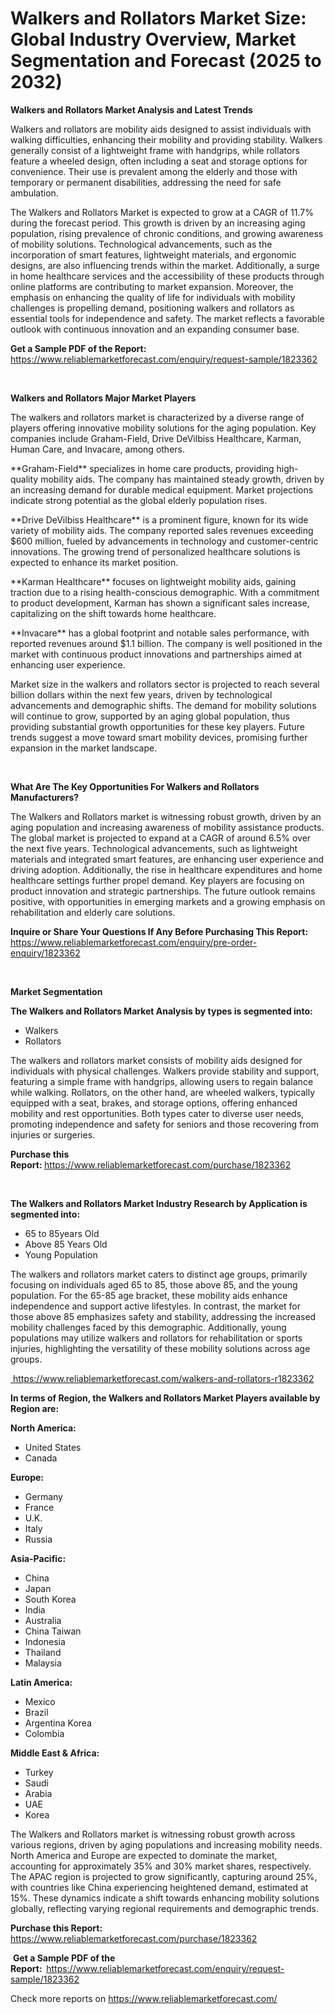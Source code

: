<p><h1>Walkers and Rollators Market Size: Global Industry Overview, Market Segmentation and Forecast (2025 to 2032)</h1></p><p><strong>Walkers and Rollators Market Analysis and Latest Trends</strong></p>
<p><p>Walkers and rollators are mobility aids designed to assist individuals with walking difficulties, enhancing their mobility and providing stability. Walkers generally consist of a lightweight frame with handgrips, while rollators feature a wheeled design, often including a seat and storage options for convenience. Their use is prevalent among the elderly and those with temporary or permanent disabilities, addressing the need for safe ambulation.</p><p>The Walkers and Rollators Market is expected to grow at a CAGR of 11.7% during the forecast period. This growth is driven by an increasing aging population, rising prevalence of chronic conditions, and growing awareness of mobility solutions. Technological advancements, such as the incorporation of smart features, lightweight materials, and ergonomic designs, are also influencing trends within the market. Additionally, a surge in home healthcare services and the accessibility of these products through online platforms are contributing to market expansion. Moreover, the emphasis on enhancing the quality of life for individuals with mobility challenges is propelling demand, positioning walkers and rollators as essential tools for independence and safety. The market reflects a favorable outlook with continuous innovation and an expanding consumer base.</p></p>
<p><strong>Get a Sample PDF of the Report:&nbsp;</strong> <a href="https://www.reliablemarketforecast.com/enquiry/request-sample/1823362?utm_campaign=3370&utm_medium=2&utm_source=Github&utm_content=ia&utm_term=08032025&utm_id=walkers-and-rollators">https://www.reliablemarketforecast.com/enquiry/request-sample/1823362</a></p>
<p>&nbsp;</p>
<p><strong>Walkers and Rollators Major Market Players</strong></p>
<p><p>The walkers and rollators market is characterized by a diverse range of players offering innovative mobility solutions for the aging population. Key companies include Graham-Field, Drive DeVilbiss Healthcare, Karman, Human Care, and Invacare, among others. </p><p>**Graham-Field** specializes in home care products, providing high-quality mobility aids. The company has maintained steady growth, driven by an increasing demand for durable medical equipment. Market projections indicate strong potential as the global elderly population rises.</p><p>**Drive DeVilbiss Healthcare** is a prominent figure, known for its wide variety of mobility aids. The company reported sales revenues exceeding $600 million, fueled by advancements in technology and customer-centric innovations. The growing trend of personalized healthcare solutions is expected to enhance its market position.</p><p>**Karman Healthcare** focuses on lightweight mobility aids, gaining traction due to a rising health-conscious demographic. With a commitment to product development, Karman has shown a significant sales increase, capitalizing on the shift towards home healthcare.</p><p>**Invacare** has a global footprint and notable sales performance, with reported revenues around $1.1 billion. The company is well positioned in the market with continuous product innovations and partnerships aimed at enhancing user experience.</p><p>Market size in the walkers and rollators sector is projected to reach several billion dollars within the next few years, driven by technological advancements and demographic shifts. The demand for mobility solutions will continue to grow, supported by an aging global population, thus providing substantial growth opportunities for these key players. Future trends suggest a move toward smart mobility devices, promising further expansion in the market landscape.</p></p>
<p>&nbsp;</p>
<p><strong>What Are The Key Opportunities For Walkers and Rollators Manufacturers?</strong></p>
<p><p>The Walkers and Rollators market is witnessing robust growth, driven by an aging population and increasing awareness of mobility assistance products. The global market is projected to expand at a CAGR of around 6.5% over the next five years. Technological advancements, such as lightweight materials and integrated smart features, are enhancing user experience and driving adoption. Additionally, the rise in healthcare expenditures and home healthcare settings further propel demand. Key players are focusing on product innovation and strategic partnerships. The future outlook remains positive, with opportunities in emerging markets and a growing emphasis on rehabilitation and elderly care solutions.</p></p>
<p><strong>Inquire or Share Your Questions If Any Before Purchasing This Report:</strong> <a href="https://www.reliablemarketforecast.com/enquiry/pre-order-enquiry/1823362?utm_campaign=3370&utm_medium=2&utm_source=Github&utm_content=ia&utm_term=08032025&utm_id=walkers-and-rollators">https://www.reliablemarketforecast.com/enquiry/pre-order-enquiry/1823362</a></p>
<p>&nbsp;</p>
<p><strong>Market Segmentation</strong></p>
<p><strong>The Walkers and Rollators Market Analysis by types is segmented into:</strong></p>
<p><ul><li>Walkers</li><li>Rollators</li></ul></p>
<p><p>The walkers and rollators market consists of mobility aids designed for individuals with physical challenges. Walkers provide stability and support, featuring a simple frame with handgrips, allowing users to regain balance while walking. Rollators, on the other hand, are wheeled walkers, typically equipped with a seat, brakes, and storage options, offering enhanced mobility and rest opportunities. Both types cater to diverse user needs, promoting independence and safety for seniors and those recovering from injuries or surgeries.</p></p>
<p><strong>Purchase this Report:&nbsp;</strong><a href="https://www.reliablemarketforecast.com/purchase/1823362?utm_campaign=3370&utm_medium=2&utm_source=Github&utm_content=ia&utm_term=08032025&utm_id=walkers-and-rollators">https://www.reliablemarketforecast.com/purchase/1823362</a></p>
<p>&nbsp;</p>
<p><strong>The Walkers and Rollators Market Industry Research by Application is segmented into:</strong></p>
<p><ul><li>65 to 85years Old</li><li>Above 85 Years Old</li><li>Young Population</li></ul></p>
<p><p>The walkers and rollators market caters to distinct age groups, primarily focusing on individuals aged 65 to 85, those above 85, and the young population. For the 65-85 age bracket, these mobility aids enhance independence and support active lifestyles. In contrast, the market for those above 85 emphasizes safety and stability, addressing the increased mobility challenges faced by this demographic. Additionally, young populations may utilize walkers and rollators for rehabilitation or sports injuries, highlighting the versatility of these mobility solutions across age groups.</p></p>
<p><a href="https://www.reliablemarketforecast.com/walkers-and-rollators-r1823362?utm_campaign=3370&utm_medium=2&utm_source=Github&utm_content=ia&utm_term=08032025&utm_id=walkers-and-rollators">&nbsp;https://www.reliablemarketforecast.com/walkers-and-rollators-r1823362</a></p>
<p><strong>In terms of Region, the Walkers and Rollators Market Players available by Region are:</strong></p>
<p>
    <p> <strong> North America: </strong>
        <ul>
            <li>United States</li>
            <li>Canada</li>
        </ul>
        </p> 
    <p> <strong> Europe: </strong>
        <ul>
            <li>Germany</li>
            <li>France</li>
            <li>U.K.</li>
            <li>Italy</li>
            <li>Russia</li>
        </ul>
        </p> 
    <p> <strong> Asia-Pacific: </strong>
        <ul>
            <li>China</li>
            <li>Japan</li>
            <li>South Korea</li>
            <li>India</li>
            <li>Australia</li>
            <li>China Taiwan</li>
            <li>Indonesia</li>
            <li>Thailand</li>
            <li>Malaysia</li>
        </ul>
        </p> 
    <p> <strong> Latin America: </strong>
        <ul>
            <li>Mexico</li>
            <li>Brazil</li>
            <li>Argentina Korea</li>
            <li>Colombia</li>
        </ul>
        </p> 
    <p> <strong> Middle East & Africa: </strong>
        <ul>
            <li>Turkey</li>
            <li>Saudi</li>
            <li>Arabia</li>
            <li>UAE</li>
            <li>Korea</li>
        </ul>
    </p>
    </p>
<p><p>The Walkers and Rollators market is witnessing robust growth across various regions, driven by aging populations and increasing mobility needs. North America and Europe are expected to dominate the market, accounting for approximately 35% and 30% market shares, respectively. The APAC region is projected to grow significantly, capturing around 25%, with countries like China experiencing heightened demand, estimated at 15%. These dynamics indicate a shift towards enhancing mobility solutions globally, reflecting varying regional requirements and demographic trends.</p></p>
<p><strong>Purchase this Report: </strong><a href="https://www.reliablemarketforecast.com/purchase/1823362?utm_campaign=3370&utm_medium=2&utm_source=Github&utm_content=ia&utm_term=08032025&utm_id=walkers-and-rollators">https://www.reliablemarketforecast.com/purchase/1823362</a></p>
<p>&nbsp;<strong>Get a Sample PDF of the Report:&nbsp;&nbsp;</strong><a href="https://www.reliablemarketforecast.com/enquiry/request-sample/1823362?utm_campaign=3370&utm_medium=2&utm_source=Github&utm_content=ia&utm_term=08032025&utm_id=walkers-and-rollators">https://www.reliablemarketforecast.com/enquiry/request-sample/1823362</a></p>
<p><strong></strong></p>
<p>Check more reports on <a href="https://www.reliablemarketforecast.com/?utm_campaign=3370&utm_medium=2&utm_source=Github&utm_content=ia&utm_term=08032025&utm_id=walkers-and-rollators">https://www.reliablemarketforecast.com/</a></p>